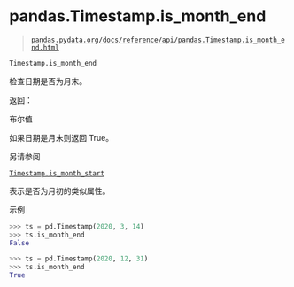 # pandas.Timestamp.is_month_end

> [`pandas.pydata.org/docs/reference/api/pandas.Timestamp.is_month_end.html`](https://pandas.pydata.org/docs/reference/api/pandas.Timestamp.is_month_end.html)

```py
Timestamp.is_month_end
```

检查日期是否为月末。

返回：

布尔值

如果日期是月末则返回 True。

另请参阅

[`Timestamp.is_month_start`](https://pandas.pydata.org/docs/reference/api/pandas.Timestamp.is_month_start.html#pandas.Timestamp.is_month_start "pandas.Timestamp.is_month_start")

表示是否为月初的类似属性。

示例

```py
>>> ts = pd.Timestamp(2020, 3, 14)
>>> ts.is_month_end
False 
```

```py
>>> ts = pd.Timestamp(2020, 12, 31)
>>> ts.is_month_end
True 
```
